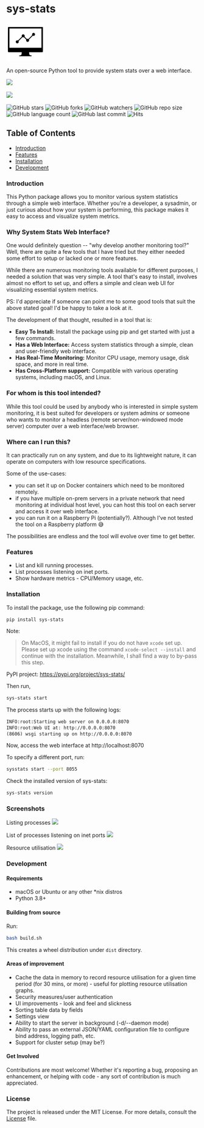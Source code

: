 # sys-stats

<img style="background: white;" src='https://raw.githubusercontent.com/amithkoujalgi/sys-stats/main/gh-site/icon.svg' width='100' alt="sys-stats-icon">

An open-source Python tool to provide system stats over a web interface.

![](https://img.shields.io/badge/Python-3.8%2B-blue.svg)

![](https://img.shields.io/badge/sys--stats:_latest_version-0.0.15-green.svg)

![GitHub stars](https://img.shields.io/github/stars/amithkoujalgi/sys-stats?style=social)
![GitHub forks](https://img.shields.io/github/forks/amithkoujalgi/sys-stats?style=social)
![GitHub watchers](https://img.shields.io/github/watchers/amithkoujalgi/sys-stats?style=social)
![GitHub repo size](https://img.shields.io/github/repo-size/amithkoujalgi/sys-stats?style=plastic)
![GitHub language count](https://img.shields.io/github/languages/count/amithkoujalgi/sys-stats?style=plastic)
![GitHub last commit](https://img.shields.io/github/last-commit/amithkoujalgi/sys-stats?color=red&style=plastic)
![Hits](https://hits.seeyoufarm.com/api/count/incr/badge.svg?url=https%3A%2F%2Fgithub.com%2Famithkoujalgi%2Fsys-stats&count_bg=%2379C83D&title_bg=%23555555&icon=&icon_color=%23E7E7E7&title=hits&edge_flat=false)

## Table of Contents

- [Introduction](#introduction)
- [Features](#features)
- [Installation](#installation)
- [Development](#development)

### Introduction

This Python package allows you to monitor various system statistics through a simple web interface. Whether you're a
developer, a sysadmin, or just curious about how your system is performing, this package makes it easy to access and
visualize system metrics.

### Why System Stats Web Interface?

One would definitely question -- "why develop another monitoring tool?"
Well, there are quite a few tools that I have tried but they either needed some effort to setup or lacked one or more
features.

While there are numerous monitoring tools available for different purposes, I needed a solution that was very simple. A
tool that's easy to
install, involves almost no effort to set up, and offers a simple and clean web UI for visualizing essential system
metrics.

PS: I'd appreciate if someone can point me to some good tools that suit the above stated goal! I'd be happy
to take a look at it.

The development of that thought, resulted in a tool that is:

- **Easy To Install:** Install the package using pip and get started with just a few commands.
- **Has a Web Interface:** Access system statistics through a simple, clean and user-friendly web interface.
- **Has Real-Time Monitoring:** Monitor CPU usage, memory usage, disk space, and more in real time.
- **Has Cross-Platform support:** Compatible with various operating systems, including macOS, and Linux.

### For whom is this tool intended?

While this tool could be used by anybody who is interested in simple system monitoring, it is best
suited for developers or system admins or someone who wants to monitor a headless (remote server/non-windowed mode
server) computer over a web interface/web browser.

### Where can I run this?

It can practically run on any system, and due to its lightweight nature, it can operate on computers with low resource
specifications.

Some of the use-cases:

- you can set it up on Docker containers which need to be monitored remotely.
- if you have multiple on-prem servers in a private network that need monitoring at individual host level, you can host
  this tool on each server and access it over web interface.
- you can run it on a Raspberry Pi (potentially?). Although I've not tested the tool on a Raspberry platform 😅

The possibilities are endless and the tool will evolve over time to get better.

### Features

- List and kill running processes.
- List processes listening on inet ports.
- Show hardware metrics - CPU/Memory usage, etc.

### Installation

To install the package, use the following pip command:

```bash
pip install sys-stats
```

Note: 

> On MacOS, it might fail to install if you do not have `xcode` set up. Please set up xcode using the command `xcode-select --install` and continue with the installation. Meanwhile, I shall find a way to by-pass this step.

PyPI project: https://pypi.org/project/sys-stats/

Then run,

```bash
sys-stats start
```

The process starts up with the following logs:

```text
INFO:root:Starting web server on 0.0.0.0:8070
INFO:root:Web UI at: http://0.0.0.0:8070
(8606) wsgi starting up on http://0.0.0.0:8070
```

Now, access the web interface at http://localhost:8070

To specify a different port, run:

```bash
sysstats start --port 8055
```

Check the installed version of sys-stats:
```bash
sys-stats version
```

### Screenshots

Listing processes
![](https://i.imgur.com/pdHLGi6.png)

List of processes listening on inet ports
![](https://i.imgur.com/8424Kt4.png)

Resource utilisation
![](https://i.imgur.com/VabIFk9.png)

### Development

#### Requirements

- macOS or Ubuntu or any other *nix distros
- Python 3.8+

#### Building from source

Run:

```bash
bash build.sh
```

This creates a wheel distribution under `dist` directory.

#### Areas of improvement

- Cache the data in memory to record resource utilisation for a given time period (for 30 mins, or more) - useful for
  plotting resource utilisation graphs.
- Security measures/user authentication
- UI improvements - look and feel and slickness
- Sorting table data by fields
- Settings view
- Ability to start the server in background (-d/--daemon mode)
- Ability to pass an external JSON/YAML configuration file to configure bind address, logging path, etc.
- Support for cluster setup (may be?)

#### Get Involved

Contributions are most welcome!
Whether it's reporting a bug, proposing an enhancement, or helping with code - any sort of contribution is much
appreciated.

### License

The project is released under the MIT License. For more details, consult the [License](./LICENSE) file.



